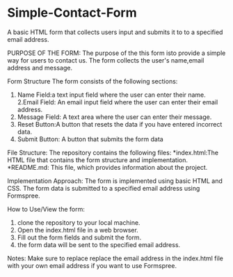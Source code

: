 # Simple-Contact-Form
A basic HTML form that collects users input and submits it to to a specified email address.

PURPOSE OF THE FORM:
 The purpose of the this form isto provide a simple way for users to contact us. The form collects the user's name,email address and   message.

Form Structure
 The form consists of the following sections:
  1. Name Field:a text input field where the user can enter their name.
  2.Email Field: An email input field where the user can enter their email address.
  3. Message Field: A text area where the user can enter their message.
  4. Reset Button:A button that resets the data if you have entered incorrect data. 
  5. Submit Button: A button that submits the form data

File Structure:
 The repository contains the following files:
  *index.html:The HTML file that contains the form structure and implementation.
  *README.md: This file, which provides information about the project.

Implementation Approach:
The form is implemented using basic HTML and CSS. The form data is submitted to a specified email address using Formspree.

How to Use/View the form:
1. clone the repository to your local machine.
2. Open the index.html file in a web browser.
3. Fill out the form fields and submit the form.
4. the form data will be sent to the specified email address.

Notes:
Make sure to replace replace the email address in the index.html file with your own email address if you want to use Formspree.



